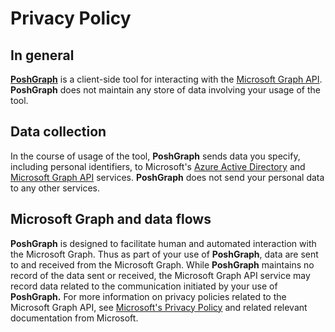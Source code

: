 # Privacy Policy

## In general

**[PoshGraph](https://github.com/adamedx/poshgraph)** is a client-side tool for interacting with the [Microsoft Graph API](https://graph.microsoft.io). **PoshGraph** does not maintain any store of data involving your usage of the tool.

## Data collection

In the course of usage of the tool, **PoshGraph** sends data you specify, including personal identifiers, to Microsoft's [Azure Active Directory](https://azure.microsoft.com/en-us/services/active-directory/) and [Microsoft Graph API](https://graph.microsoft.io) services. **PoshGraph** does not send your personal data to any other services.

## Microsoft Graph and data flows

**PoshGraph** is designed to facilitate human and automated interaction with the Microsoft Graph. Thus as part of your use of **PoshGraph**, data are sent to and received from the Microsoft Graph. While **PoshGraph** maintains no record of the data sent or received, the Microsoft Graph API service may record data related to the communication initiated by your use of **PoshGraph.** For more information on privacy policies related to the Microsoft Graph API, see [Microsoft's Privacy Policy](https://privacy.microsoft.com/en-us/privacystatement) and related relevant documentation from Microsoft.

